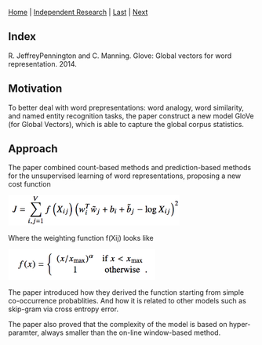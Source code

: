 [Home](https://clojia.github.io/) | [Independent Research](https://clojia.github.io/independent_research/) | [Last](https://clojia.github.io/independent_research/2018-09-IR-grConv) | [Next](https://clojia.github.io/independent_research/2018-09-IR-MT-Attention)

## Index
R. JeffreyPennington and C. Manning. Glove: Global vectors
for word representation. 2014.

## Motivation

To better deal with word prepresentations: word analogy, word similarity, and named entity recognition tasks, the paper construct a new model GloVe (for Global Vectors), which is able to capture the global corpus statistics. 

## Approach

The paper combined count-based methods and prediction-based methods for the unsupervised learning of word representations, proposing a new cost function

<img src="images/GloVe.png" width="350"> 

Where the weighting function f(Xij) looks like

<img src="images/glove_weighting.png" width="300"> 

The paper introduced how they derived the function starting from simple co-occurrence probablities. And how it is related to other models such as skip-gram via cross entropy error. 

The paper also proved that the complexity of the model is based on hyper-paramter, always smaller than the on-line window-based method.
